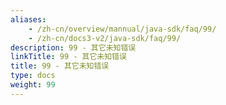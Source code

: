```yaml
---
aliases:
    - /zh-cn/overview/mannual/java-sdk/faq/99/
    - /zh-cn/docs3-v2/java-sdk/faq/99/
description: 99 - 其它未知错误
linkTitle: 99 - 其它未知错误
title: 99 - 其它未知错误
type: docs
weight: 99
---
```

